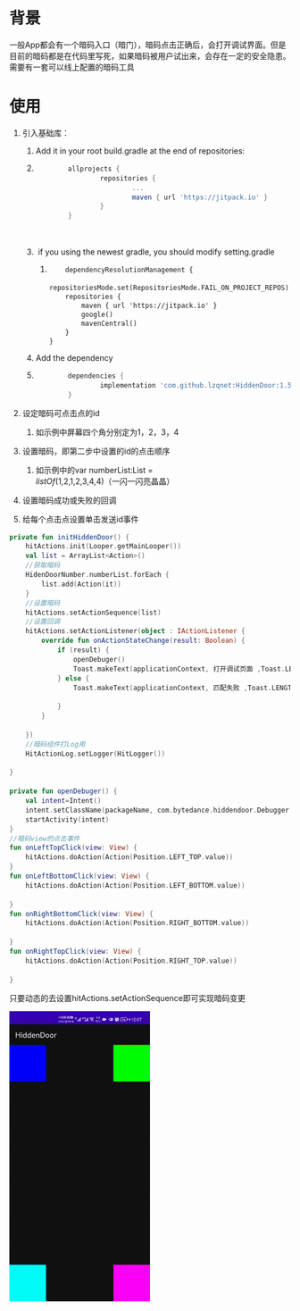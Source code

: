 # 背景 

一般App都会有一个暗码入口（暗门），暗码点击正确后，会打开调试界面。但是目前的暗码都是在代码里写死，如果暗码被用户试出来，会存在一定的安全隐患。需要有一套可以线上配置的暗码工具 

 

# 使用 



1. 引入基础库：
   1. Add it in your root build.gradle at the end of repositories:
   2. ```Groovy
              allprojects {
                      repositories {
                              ...
                              maven { url 'https://jitpack.io' }
                      }
              }
              
       
      ```

   3. ​     if you using the newest gradle,  you should modify setting.gradle
      1. ```undefined
             dependencyResolutionManagement {
             repositoriesMode.set(RepositoriesMode.FAIL_ON_PROJECT_REPOS)
             repositories {
                 maven { url 'https://jitpack.io' }
                 google()
                 mavenCentral()
             }
         }
         ```
   4. Add the dependency
   5. ```Groovy
              dependencies {
                      implementation 'com.github.lzqnet:HiddenDoor:1.5.0'
              }
      ```

1. 设定暗码可点击点的id 
   1. 如示例中屏幕四个角分别定为1，2，3，4 

1. 设置暗码，即第二步中设置的id的点击顺序 
   1. 如示例中的var numberList:List<Int> = *listOf*(1,2,1,2,3,4,4)（一闪一闪亮晶晶） 

1. 设置暗码成功或失败的回调 

1. 给每个点击点设置单击发送id事件 

```Kotlin
private fun initHiddenDoor() {
    hitActions.init(Looper.getMainLooper())
    val list = ArrayList<Action>()
    //获取暗码
    HidenDoorNumber.numberList.forEach {
        list.add(Action(it))
    }
    //设置暗码
    hitActions.setActionSequence(list)
    //设置回调
    hitActions.setActionListener(object : IActionListener {
        override fun onActionStateChange(result: Boolean) {
            if (result) {
                openDebuger()
                Toast.makeText(applicationContext, 打开调试页面 ,Toast.LENGTH_SHORT).show()
            } else {
                Toast.makeText(applicationContext, 匹配失败 ,Toast.LENGTH_SHORT).show()

            }
        }

    })
    //暗码组件打Log用
    HitActionLog.setLogger(HitLogger())

}

private fun openDebuger() {
    val intent=Intent()
    intent.setClassName(packageName, com.bytedance.hiddendoor.Debugger )
    startActivity(intent)
}
//暗码view的点击事件
fun onLeftTopClick(view: View) {
    hitActions.doAction(Action(Position.LEFT_TOP.value))
}
fun onLeftBottomClick(view: View) {
    hitActions.doAction(Action(Position.LEFT_BOTTOM.value))

}
fun onRightBottomClick(view: View) {
    hitActions.doAction(Action(Position.RIGHT_BOTTOM.value))

}
fun onRightTopClick(view: View) {
    hitActions.doAction(Action(Position.RIGHT_TOP.value))

}
```

  只要动态的去设置hitActions.setActionSequence即可实现暗码变更 

 

<img src= https://github.com/lzqnet/HiddenDoor/blob/master/image/demo.gif  width= 50%   height= 50%   />
